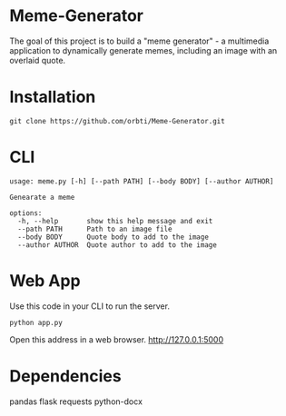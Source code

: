 # Meme-Generator

The goal of this project is to build a "meme generator" - a 
multimedia application to dynamically generate memes, 
including an image with an overlaid quote.

# Installation

```
git clone https://github.com/orbti/Meme-Generator.git
```
# CLI
```
usage: meme.py [-h] [--path PATH] [--body BODY] [--author AUTHOR]

Genearate a meme

options:
  -h, --help       show this help message and exit
  --path PATH      Path to an image file
  --body BODY      Quote body to add to the image
  --author AUTHOR  Quote author to add to the image
  ```
# Web App
Use this code in your CLI to run the server.
```
python app.py
```
Open this address in a web browser.
http://127.0.0.1:5000
# Dependencies
pandas
flask
requests
python-docx